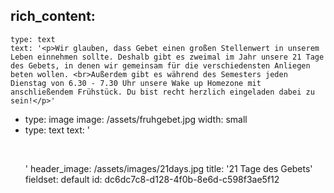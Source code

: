 rich_content:
  -
    type: text
    text: '<p>Wir glauben, dass Gebet einen großen Stellenwert in unserem Leben einnehmen sollte. Deshalb gibt es zweimal im Jahr unsere 21 Tage des Gebets, in denen wir gemeinsam für die verschiedensten Anliegen beten wollen. <br>Außerdem gibt es während des Semesters jeden Dienstag von 6.30 - 7.30 Uhr unsere Wake up Homezone mit anschließendem Frühstück. Du bist recht herzlich eingeladen dabei zu sein!</p>'
  -
    type: image
    image: /assets/fruhgebet.jpg
    width: small
  -
    type: text
    text: '<p><br></p>'
header_image: /assets/images/21days.jpg
title: '21 Tage des Gebets'
fieldset: default
id: dc6dc7c8-d128-4f0b-8e6d-c598f3ae5f12
